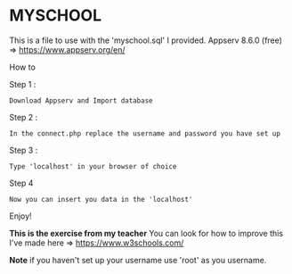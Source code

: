 # MYSCHOOL 

This is a file to use with the 'myschool.sql' I provided.
Appserv 8.6.0 (free) => https://www.appserv.org/en/



How to 

Step 1 :
```
Download Appserv and Import database
```

Step 2 :
```
In the connect.php replace the username and password you have set up
```

Step 3 : 
```
Type 'localhost' in your browser of choice
```
Step 4
```
Now you can insert you data in the 'localhost'
```

Enjoy!

**This is the exercise from my teacher**
You can look for how to improve this I've made here => https://www.w3schools.com/

**Note** if you haven't set up your username use 'root' as you username.
